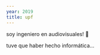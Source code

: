 ```yaml
---
year: 2019
title: upf
---
```

<p>soy ingeniero en audiovisuales! 🎉</p>
<p class="italic text-gray-500">
tuve que haber hecho informática...
</p>
